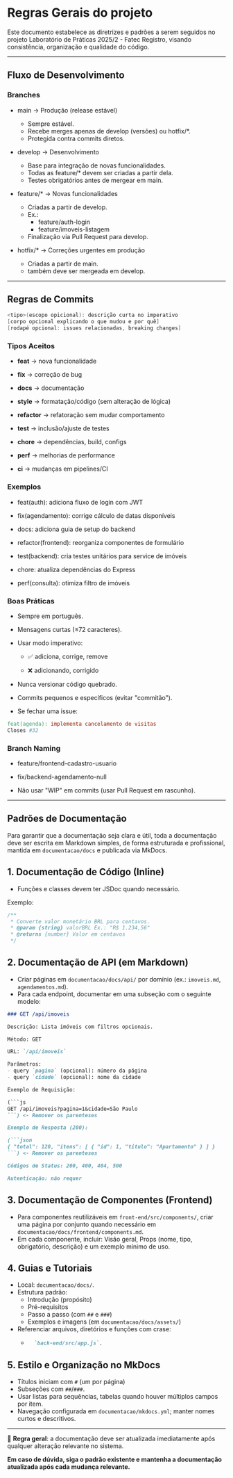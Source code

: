 # Regras Gerais do projeto
Este documento estabelece as diretrizes e padrões a serem seguidos no projeto Laboratório de Práticas 2025/2 - Fatec Registro, visando consistência, organização e qualidade do código.

---

## Fluxo de Desenvolvimento

### Branches

- main → Produção (release estável)
  - Sempre estável.
  - Recebe merges apenas de develop (versões) ou hotfix/*.
  - Protegida contra commits diretos.


- develop → Desenvolvimento
  - Base para integração de novas funcionalidades.
  - Todas as feature/* devem ser criadas a partir dela.
  - Testes obrigatórios antes de mergear em main.

- feature/* → Novas funcionalidades
  - Criadas a partir de develop.
  - Ex.:
    - feature/auth-login
    - feature/imoveis-listagem
  - Finalização via Pull Request para develop.

- hotfix/* → Correções urgentes em produção
  - Criadas a partir de main.
  - também deve ser mergeada em develop.

---

## Regras de Commits

```csharp
<tipo>(escopo opicional): descrição curta no imperativo
[corpo opcional explicando o que mudou e por quê]
[rodapé opcional: issues relacionadas, breaking changes]
```

### Tipos Aceitos

- **feat** → nova funcionalidade

- **fix** → correção de bug

- **docs** → documentação

- **style** → formatação/código (sem alteração de lógica)

- **refactor** → refatoração sem mudar comportamento

- **test** → inclusão/ajuste de testes

- **chore** → dependências, build, configs

- **perf** → melhorias de performance

- **ci** → mudanças em pipelines/CI

### Exemplos

- feat(auth): adiciona fluxo de login com JWT

- fix(agendamento): corrige cálculo de datas disponíveis

- docs: adiciona guia de setup do backend

- refactor(frontend): reorganiza componentes de formulário

- test(backend): cria testes unitários para service de imóveis

- chore: atualiza dependências do Express

- perf(consulta): otimiza filtro de imóveis

### Boas Práticas

- Sempre em português.

- Mensagens curtas (≤72 caracteres).

- Usar modo imperativo:

  - ✅ adiciona, corrige, remove

  - ❌ adicionando, corrigido

- Nunca versionar código quebrado.

- Commits pequenos e específicos (evitar "commitão").

- Se fechar uma issue:

```makefile
feat(agenda): implementa cancelamento de visitas 
Closes #32
```


### Branch Naming

- feature/frontend-cadastro-usuario

- fix/backend-agendamento-null

- Não usar "WIP" em commits (usar Pull Request em rascunho).

---

## Padrões de Documentação

Para garantir que a documentação seja clara e útil, toda a documentação deve ser escrita em Markdown simples, de forma estruturada e profissional, mantida em `documentacao/docs` e publicada via MkDocs.

## 1. Documentação de Código (Inline)

- Funções e classes devem ter JSDoc quando necessário.

Exemplo:

```js
/**
 * Converte valor monetário BRL para centavos.
 * @param {string} valorBRL Ex.: "R$ 1.234,56"
 * @returns {number} Valor em centavos
 */
```

## 2. Documentação de API (em Markdown)

- Criar páginas em `documentacao/docs/api/` por domínio (ex.: `imoveis.md`, `agendamentos.md`).
- Para cada endpoint, documentar em uma subseção com o seguinte modelo:

```md
### GET /api/imoveis

Descrição: Lista imóveis com filtros opcionais.

Método: GET

URL: `/api/imoveis`

Parâmetros:
- query `pagina` (opcional): número da página
- query `cidade` (opcional): nome da cidade

Exemplo de Requisição:

(```js
GET /api/imoveis?pagina=1&cidade=São Paulo
```) <- Remover os parenteses 

Exemplo de Resposta (200):

(```json
{ "total": 120, "itens": [ { "id": 1, "titulo": "Apartamento" } ] }
```) <- Remover os parenteses

Códigos de Status: 200, 400, 404, 500

Autenticação: não requer
```

## 3. Documentação de Componentes (Frontend)

- Para componentes reutilizáveis em `front-end/src/components/`, criar uma página por conjunto quando necessário em `documentacao/docs/frontend/components.md`.
- Em cada componente, incluir: Visão geral, Props (nome, tipo, obrigatório, descrição) e um exemplo mínimo de uso.

## 4. Guias e Tutoriais

- Local: `documentacao/docs/`.
- Estrutura padrão:
  - Introdução (propósito)
  - Pré-requisitos
  - Passo a passo (com `##` e `###`)
  - Exemplos e imagens (em `documentacao/docs/assets/`)
- Referenciar arquivos, diretórios e funções com crase: 
  - ```md 
      `back-end/src/app.js`. 
    ```

## 5. Estilo e Organização no MkDocs

- Títulos iniciam com `#` (um por página) 
- Subseções com `##`/`###`.
- Usar listas para sequências, tabelas quando houver múltiplos campos por item.
- Navegação configurada em `documentacao/mkdocs.yml`; manter nomes curtos e descritivos.

---

📌 **Regra geral**: a documentação deve ser atualizada imediatamente após qualquer alteração relevante no sistema.


**Em caso de dúvida, siga o padrão existente e mantenha a documentação atualizada após cada mudança relevante.**
